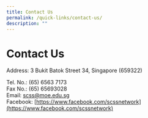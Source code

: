 ```yaml
---
title: Contact Us
permalink: /quick-links/contact-us/
description: ""
---
```

# Contact Us

Address: 3 Bukit Batok Street 34, Singapore (659322)

Tel. No.: (65) 6563 7173  
Fax No.: (65) 65693028  
Email: [scss@moe.edu.sg  
](mailto:scss@moe.edu.sg)Facebook: [https://www.facebook.com/scssnetwork](https://www.facebook.com/scssnetwork)